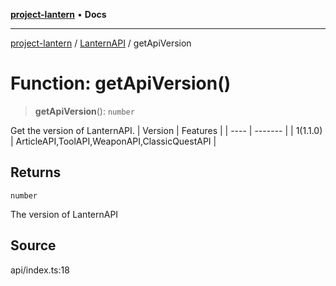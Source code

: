 [**project-lantern**](../../../README.md) • **Docs**

***

[project-lantern](../../../globals.md) / [LanternAPI](../README.md) / getApiVersion

# Function: getApiVersion()

> **getApiVersion**(): `number`

Get the version of LanternAPI.
| Version | Features |
| ---- | ------- |
| 1(1.1.0) | ArticleAPI,ToolAPI,WeaponAPI,ClassicQuestAPI |

## Returns

`number`

The version of LanternAPI

## Source

api/index.ts:18
